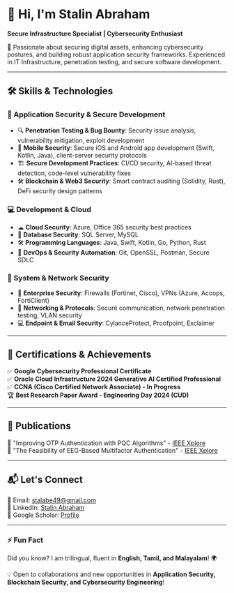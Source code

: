 

# 👋 Hi, I'm Stalin Abraham

**Secure Infrastructure Specialist | Cybersecurity Enthusiast**

🚀 Passionate about securing digital assets, enhancing cybersecurity postures, and building robust application security frameworks. Experienced in IT Infrastructure, penetration testing, and secure software development.

---

## 🛠 Skills & Technologies

### 🔹 Application Security & Secure Development
- 🔍 **Penetration Testing & Bug Bounty**: Security issue analysis, vulnerability mitigation, exploit development
- 🔐 **Mobile Security**: Secure iOS and Android app development (Swift, Kotlin, Java), client-server security protocols
- 🏗 **Secure Development Practices**: CI/CD security, AI-based threat detection, code-level vulnerability fixes
- 🛠 **Blockchain & Web3 Security**: Smart contract auditing (Solidity, Rust), DeFi security design patterns

### 💻 Development & Cloud
- ☁ **Cloud Security**: Azure, Office 365 security best practices
- 💾 **Database Security**: SQL Server, MySQL
- 🛠 **Programming Languages**: Java, Swift, Kotlin, Go, Python, Rust
- 🔄 **DevOps & Security Automation**: Git, OpenSSL, Postman, Secure SDLC

### 🔧 System & Network Security
- 🏢 **Enterprise Security**: Firewalls (Fortinet, Cisco), VPNs (Azure, Accops, FortiClient)
- 📡 **Networking & Protocols**: Secure communication, network penetration testing, VLAN security
- 💻 **Endpoint & Email Security**: CylanceProtect, Proofpoint, Exclaimer

---

## 📜 Certifications & Achievements
✅ **Google Cybersecurity Professional Certificate**  
✅ **Oracle Cloud Infrastructure 2024 Generative AI Certified Professional**  
✅ **CCNA (Cisco Certified Network Associate) - In Progress**  
🏆 **Best Research Paper Award - Engineering Day 2024 (CUD)**  

---

## 📂 Publications
📝 "Improving OTP Authentication with PQC Algorithms" - [IEEE Xplore](https://ieeexplore.ieee.org/author/360363686668762)  
📝 "The Feasibility of EEG-Based Multifactor Authentication" - [IEEE Xplore](https://ieeexplore.ieee.org/author/360363686668762)  

---

## 📬 Let's Connect
📧 Email: [stalabe49@gmail.com](mailto:stalabe49@gmail.com)  
🔗 LinkedIn: [Stalin Abraham](https://www.linkedin.com/in/stalin-abraham-jose-nixson-0794531a6/)  
📂 Google Scholar: [Profile](https://scholar.google.com/citations?user=ggn4G7UAAAAJ&hl=en)  

---

### ⚡ Fun Fact
Did you know? I am trilingual, fluent in **English, Tamil, and Malayalam**! 🌍


💡 Open to collaborations and new opportunities in **Application Security, Blockchain Security, and Cybersecurity Engineering**!
